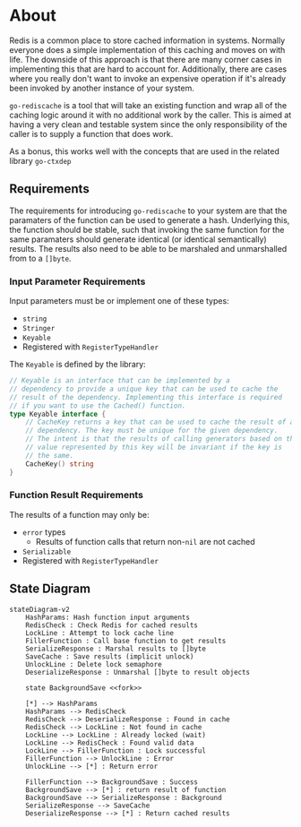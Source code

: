 # About

Redis is a common place to store cached information in systems. Normally everyone does a simple implementation of this caching and moves on with life. The downside of this approach is that there are many corner cases in implementing this that are hard to account for. Additionally, there are cases where you really don't want to invoke an expensive operation if it's already been invoked by another instance of your system.

`go-rediscache` is a tool that will take an existing function and wrap all of the caching logic around it with no additional work by the caller. This is aimed at having a very clean and testable system since the only responsibility of the caller is to supply a function that does work.

As a bonus, this works well with the concepts that are used in the related library `go-ctxdep`

## Requirements

The requirements for introducing `go-rediscache` to your system are that the paramaters of the function can be used to generate a hash. Underlying this, the function should be stable, such that invoking the same function for the same paramaters should generate identical (or identical semantically) results. The results also need to be able to be marshaled and unmarshalled from to a `[]byte`.

### Input Parameter Requirements

Input parameters must be or implement one of these types:

* `string`
* `Stringer`
* `Keyable`
* Registered with `RegisterTypeHandler`

The `Keyable` is defined by the library:

```go
// Keyable is an interface that can be implemented by a
// dependency to provide a unique key that can be used to cache the
// result of the dependency. Implementing this interface is required
// if you want to use the Cached() function.
type Keyable interface {
	// CacheKey returns a key that can be used to cache the result of a
	// dependency. The key must be unique for the given dependency.
	// The intent is that the results of calling generators based on the
	// value represented by this key will be invariant if the key is
	// the same.
	CacheKey() string
}
```

### Function Result Requirements

The results of a function may only be:

* `error` types
  * Results of function calls that return non-`nil` are not cached
* `Serializable`
* Registered with `RegisterTypeHandler`

## State Diagram

```mermaid
stateDiagram-v2
    HashParams: Hash function input arguments
    RedisCheck : Check Redis for cached results
    LockLine : Attempt to lock cache line
    FillerFunction : Call base function to get results
    SerializeResponse : Marshal results to []byte
    SaveCache : Save results (implicit unlock)
    UnlockLine : Delete lock semaphore
    DeserializeResponse : Unmarshal []byte to result objects
    
    state BackgroundSave <<fork>>
    
    [*] --> HashParams
    HashParams --> RedisCheck
    RedisCheck --> DeserializeResponse : Found in cache
    RedisCheck --> LockLine : Not found in cache
    LockLine --> LockLine : Already locked (wait)
    LockLine --> RedisCheck : Found valid data
    LockLine --> FillerFunction : Lock successful
    FillerFunction --> UnlockLine : Error
    UnlockLine --> [*] : Return error
    
    FillerFunction --> BackgroundSave : Success
    BackgroundSave --> [*] : return result of function
    BackgroundSave --> SerializeResponse : Background
    SerializeResponse --> SaveCache
    DeserializeResponse --> [*] : Return cached results

```

